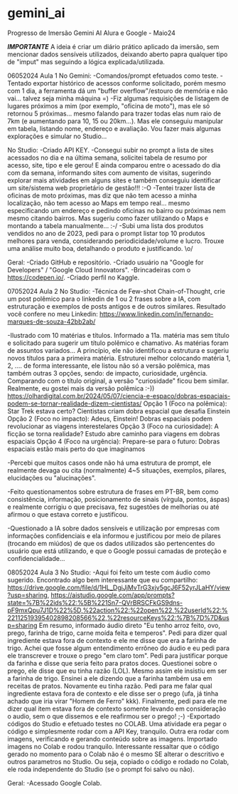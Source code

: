 # gemini_ai
Progresso de Imersão Gemini AI Alura e Google - Maio24

***IMPORTANTE***
A ideia é criar um diário prático aplicado da imersão, sem mencionar dados sensíveis utilizados, deixando aberto papra qualquer tipo de "imput" mas seguindo a lógica explicada/utilizada.


06052024 Aula 1
No Gemini:
-Comandos/prompt efetuados como teste.
-Tentado exportar histórico de acessos conforme solicitado, porém mesmo com 1 dia, a ferramenta dá um "buffer overflow"/estouro de memória e não vai... talvez seja minha máquina =)
-Fiz algumas requisições de listagem de lugares próximos a mim (por exemplo, "oficina de moto"), mas ele só retornou 5 próximas... mesmo falando para trazer todas elas num raio de 7km (e aumentando para 10, 15 ou 20km...). Mas ele conseguiu manipular em tabela, listando nome, endereço e avaliação. Vou fazer mais algumas explorações e simular no Studio...

No Studio:
-Criado API KEY.
-Consegui subir no prompt a lista de sites acessados no dia e na última semana, solicitei tabela de resumo por acesso, site, tipo e ele gerou! E ainda comparou entre o acessado do dia com da semana, informando sites com aumento de visitas, sugerindo explorar mais atividades em alguns sites e também conseguiu identificar um site/sistema web proprietário de gestão!!! :-O
-Tentei trazer lista de oficinas de moto próximas, mas diz que não tem acesso a minha localização, não tem acesso ao Maps em tempo real... mesmo especificando um endereço e pedindo oficinas no bairro ou próximas nem mesmo citando bairros. Mas sugeriu como fazer utilizando o Maps e montando a tabela manualmente... :-/
-Subi uma lista dos produtos vendidos no ano de 2023, pedi para o prompt listar top 10 produtos melhores para venda, considerando periodicidade/volume e lucro. Trouxe uma análise muito boa, detalhando o produto e justificando. \o/

Geral:
-Criado GitHub e repositório.
-Criado usuário na "Google for Developers" / "Google Cloud Innovators".
-Brincadeiras com o https://codepen.io/. 
-Criado perfil no Kaggle.

07052024 Aula 2
No Studio:
-Técnica de Few-shot Chain-of-Thought, crie um post polêmico para o linkedin de 1 ou 2 frases sobre a IA, com estruturação e exemplos de posts antigos e de outros similares. Resultado você confere no meu Linkedin:
https://www.linkedin.com/in/fernando-marques-de-souza-42bb2ab/

-Ilustrado com 10 matérias e títulos. Informado a 11a. matéria mas sem título e solicitado para sugerir um título polêmico e chamativo. As matérias foram de assuntos variados... A princípio, ele não identificou a estrutura e sugeriu novos títulos para a primeira matéria. Estruturei melhor colocando matéria 1, 2, .... de forma interessante, ele listou não só a versão polêmica, mas também outras 3 opções, sendo: de impacto, curiosidade, urgência. Comparando com o título original, a versão "curiosidade" ficou bem similar. Realmente, eu gostei mais da versão polêmica :-))
https://olhardigital.com.br/2024/05/07/ciencia-e-espaco/dobras-espaciais-podem-se-tornar-realidade-dizem-cientistas/
Opção 1 (Foco na polêmica):
Star Trek estava certo? Cientistas criam dobra espacial que desafia Einstein
Opção 2 (Foco no impacto):
Adeus, Einstein! Dobras espaciais podem revolucionar as viagens interestelares
Opção 3 (Foco na curiosidade):
A ficção se torna realidade? Estudo abre caminho para viagens em dobras espaciais
Opção 4 (Foco na urgência):
Prepare-se para o futuro: Dobras espaciais estão mais perto do que imaginamos

-Percebi que muitos casos onde não há uma estrutura de prompt, ele realmente devaga ou cita (normalmente) 4~5 situações, exemplos, pilares, elucidações ou "alucinações".

-Feito questionamentos sobre estrutura de frases em PT-BR, bem como consistência, informação, posicionamento de sinais (vírgula, pontos, áspas) e realmente corrigiu o que precisava, fez sugestões de melhorias ou até afirmou o que estava correto e justificou.

-Questionado a IA sobre dados sensíveis e utilização por empresas com informações confidenciais e ela informou e justificou por meio de pilares (trocando em miúdos) de que os dados utilizados são pertencentes do usuário que está utilizando, e que o Google possui camadas de proteção e confidencialidade...


08052024 Aula 3
No Studio:
-Aqui foi feito um teste com áudio como sugerido. Encontrado algo bem interessante que eu compartilho:
https://drive.google.com/file/d/1HL_DgiJjMvTrG3xjv5gcJ6F52yrJLaHY/view?usp=sharing, https://aistudio.google.com/app/prompts?state=%7B%22ids%22:%5B%221Sn7-QVrBRSCFkGS9dns-pF9mxQpu7J1D%22%5D,%22action%22:%22open%22,%22userId%22:%22112519395402898208566%22,%22resourceKeys%22:%7B%7D%7D&usp=sharing
Em resumo, informado áudio direto "Eu tenho arroz feito, ovo, prego, farinha de trigo, carne moída feita e temperos". Pedi para dizer qual ingrediente estava fora de contexto e ele me disse que era a farinha de trigo.
Achei que fosse algum entendimento errôneo do áudio e eu pedi para ele transcrever e trouxe o prego "em claro tom". Pedi para justificar porque da farinha e disse que seria feito para pratos doces. Questionei sobre o prego, ele disse que eu tinha razão (LOL). Mesmo assim ele insistiu em ser a farinha de trigo. Ensinei a ele dizendo que a farinha também usa em receitas de pratos. Novamente eu tinha razão. Pedi para me falar qual ingrediente estava fora de contexto e ele disse ser o prego (ufa, já tinha achado que iria virar "Homem de Ferro" kkk). Finalmente, pedi para ele me dizer qual item estava fora de contexto somente levando em consideração o audio, sem o que dissemos e ele reafirmou ser o prego! ;-)
-Exportado códigos do Studio e efetuado testes no COLAB. 
Uma atividade era pegar o código e simplesmente rodar com a API Key, tranquilo.
Outra era rodar com imagens, verificando e gerando conteúdo sobre as imagens. Importado imagens no Colab e rodou tranquilo. Interessante ressaltar que o código gerado no momento para o Colab não é o mesmo SE alterar o descritivo e outros parametros no Studio. Ou seja, copiado o código e rodado no Colab, ele roda independente do Studio (se o prompt foi salvo ou não).

Geral:
-Acessado Google Colab.
